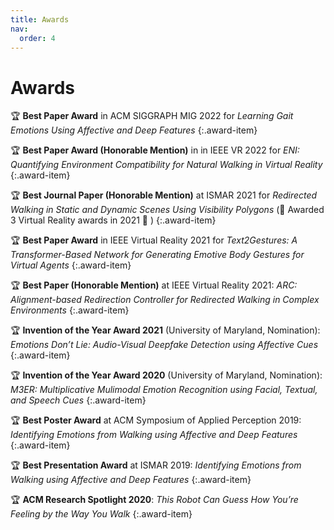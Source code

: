 ```yaml
---
title: Awards
nav:
  order: 4
---
```


# <i class="fas fa-users"></i>Awards

🏆 **Best Paper Award** in ACM SIGGRAPH MIG 2022 for *Learning Gait Emotions Using Affective and Deep Features*
{:.award-item}

🏆 **Best Paper Award (Honorable Mention)** in in IEEE VR 2022 for *ENI: Quantifying Environment Compatibility for Natural Walking in Virtual Reality*
{:.award-item}

🏆 **Best Journal Paper (Honorable Mention)** at ISMAR 2021 for *Redirected Walking in Static and Dynamic Scenes Using Visibility Polygons* (🎉 Awarded 3 Virtual Reality awards in 2021 🎉 )
{:.award-item}

🏆 **Best Paper Award** in IEEE Virtual Reality 2021 for *Text2Gestures: A Transformer-Based Network for Generating Emotive Body Gestures for Virtual Agents*
{:.award-item}

🏆 **Best Paper (Honorable Mention)** at IEEE Virtual Reality 2021: *ARC: Alignment-based Redirection Controller for Redirected Walking in Complex Environments*
{:.award-item}

🏆 **Invention of the Year Award 2021** (University of Maryland, Nomination): *Emotions Don’t Lie: Audio-Visual Deepfake Detection using Affective Cues*
{:.award-item}

🏆 **Invention of the Year Award 2020** (University of Maryland, Nomination): *M3ER: Multiplicative Mulimodal Emotion Recognition using Facial, Textual, and Speech Cues* 
{:.award-item}

🏆 **Best Poster Award** at ACM Symposium of Applied Perception 2019: *Identifying Emotions from Walking using Affective and Deep Features*
{:.award-item}

🏆 **Best Presentation Award** at ISMAR 2019: *Identifying Emotions from Walking using Affective and Deep Features*
{:.award-item}

🏆 **ACM Research Spotlight 2020**: *This Robot Can Guess How You’re Feeling by the Way You Walk*
{:.award-item}

